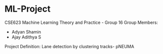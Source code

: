 # ML-Project
CSE623 Machine Learning Theory and Practice - Group 16
Group Members:
- Adyan Shamin
- Ajay Adithya S

Project Definition: Lane detection by clustering tracks- pNEUMA
